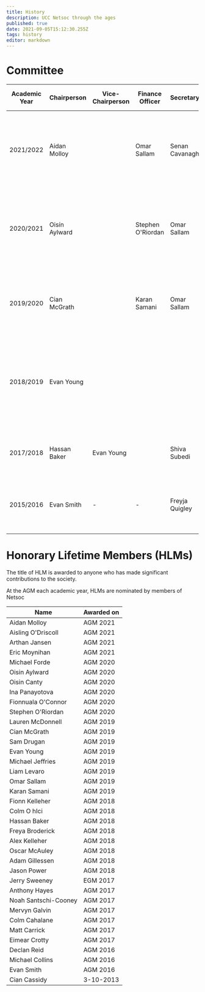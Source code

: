 ```yaml
---
title: History
description: UCC Netsoc through the ages
published: true
date: 2021-09-05T15:12:30.255Z
tags: history
editor: markdown
---
```


# Committee
[comment]: <> (Copy this table out to https://www.tablesgenerator.com/markdown_tables, parse and repaste it in here)

| Academic Year | Chairperson   | Vice-Chairperson | Finance Officer   | Secretary      | Head SysAdmin        | Events Officer   | Equipment Officer | PROs                            | Esports Coordinator | OCMs                                           | SysAdmins                                                   | First Year Rep  | Ex-Officios  | Communications Officer |
|---------------|---------------|------------------|-------------------|----------------|----------------------|------------------|-------------------|---------------------------------|---------------------|------------------------------------------------|-------------------------------------------------------------|-----------------|--------------|------------------------|
| 2021/2022     | Aidan Molloy  |                  | Omar Sallam       | Senan Cavanagh | James Cotter | Warren Daly      | Hugo Blair | Nathan Carey, Max Hodor | Andrew Murphy | Luc Fitzgerald, Raymond Reynolds| Eric Moynihan, Thomas Galligan, Alan Panayotov, Reece Donovan, Ciarán Cotter|  | Oisín Aylward |                        |
| 2020/2021     | Oisín Aylward |                  | Stephen O'Riordan | Omar Sallam    | Oisin Canty          | Michael Forde    | Luc Fitzgerald    | Nathan Carey, Warren Daly       |       Hugo Blair    | Aleksei Ivanov, Raymond Reynolds, Aidan Molloy | James Cotter, Arthan Jansen, Eric Moynihan, Thomas Galligan, Alan Panayotov | Jessica O'Leary | Cian McGrath |                        |
| 2019/2020     | Cian McGrath  |                  | Karan Samani      | Omar Sallam    | Noah Santschi-Cooney | Michael Jeffries | Stephen O'Riordan | Ina Panayotova, Lauren McDonnel |Ciara Hicks (Chicks) |   Eric Moynihan, James Cotter                  | Colm Ó hIcí, Oisin Aylward, Michael Forde, Oisin Canty, Thomas Galligan   |  Aidan Molloy   |              |                |
| 2018/2019     |   Evan Young  |                  |                   |                | Colm Ó hIcí          |                  |                   |                                 |                     |                                                |      Noah Santschi-Cooney, Oisin Canty, Oisín Aylward, Michael Forde, Fionn Kelleher  |                 |              |                        |
| 2017/2018     | Hassan Baker  | Evan Young       |                   | Shiva Subedi   | Adam Gillessen       | Jason Power      | Alex Kelleher     | Oscar McCauly, Adam Greaney     | -                   | Karan Samani, Sam Drugan, Douglas Lordan       | Freya Broderick, Colm Ó'hIcí, Noah Santschi-Cooney         | Fionn Kelleher  |              |                        |
| 2015/2016     | Evan Smith    | -                | -                 | Freyja Quigley | Joe McEvoy           | Michael Collins  | Declan Reid       | Mervyn Galvin, Daniel Heffernan | -                   | Anthony Hayes, Denise Crowley, Eimear Crotty   | -                                                           | Rob Power       | -            | Matt Carrick           |
|               |               |                  |                   |                |                      |                  |                   |                                 |                     |                                                |                                                             |                 |              |                        |
|               |               |                  |                   |                |                      |                  |                   |                                 |                     |                                                |                                                             |                 |              |                        |

# Honorary Lifetime Members (HLMs)
The title of HLM is awarded to anyone who has made significant contributions to the society.

At the AGM each academic year, HLMs are nominated by members of Netsoc

| Name                 | Awarded on |
|----------------------|------------|
| Aidan Molloy         | AGM 2021   |
| Aisling O'Driscoll   | AGM 2021   |
| Arthan Jansen        | AGM 2021   |
| Eric Moynihan        | AGM 2021   |
| Michael Forde        | AGM 2020   |
| Oisin Aylward        | AGM 2020   |
| Oisin Canty          | AGM 2020   |
| Ina Panayotova       | AGM 2020   |
| Fionnuala O'Connor   | AGM 2020   |
| Stephen O'Riordan    | AGM 2020   |
| Lauren McDonnell     | AGM 2019   |
| Cian McGrath         | AGM 2019   |
| Sam Drugan           | AGM 2019   |
| Evan Young           | AGM 2019   |
| Michael Jeffries     | AGM 2019   |
| Liam Levaro          | AGM 2019   |
| Omar Sallam          | AGM 2019   |
| Karan Samani         | AGM 2019   |
| Fionn Kelleher       | AGM 2018   |
| Colm O hIci          | AGM 2018   |
| Hassan Baker         | AGM 2018   |
| Freya Broderick      | AGM 2018   |
| Alex Kelleher        | AGM 2018   |
| Oscar McAuley        | AGM 2018   |
| Adam Gillessen       | AGM 2018   |
| Jason Power          | AGM 2018   |
| Jerry Sweeney        | EGM 2017   |
| Anthony Hayes        | AGM 2017   |
| Noah Santschi-Cooney | AGM 2017   |
| Mervyn Galvin        | AGM 2017   |
| Colm Cahalane        | AGM 2017   |
| Matt Carrick         | AGM 2017   |
| Eimear Crotty        | AGM 2017   |
| Declan Reid          | AGM 2016   |
| Michael Collins      | AGM 2016   |
| Evan Smith           | AGM 2016   |
| Cian Cassidy         | 3-10-2013  |